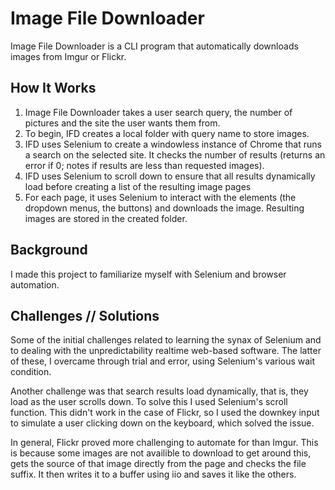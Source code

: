 # Image File Downloader 
Image File Downloader is a CLI program that automatically downloads images from Imgur or Flickr.

## How It Works
1. Image File Downloader takes a user search query, the number of pictures and the site the user wants them from. 
2. To begin, IFD creates a local folder with query name to store images. 
3. IFD uses Selenium to create a windowless instance of Chrome that runs a search on the selected site. It checks the number of results (returns an error if 0; notes if results are less than requested images). 
4. IFD uses Selenium to scroll down to ensure that all results dynamically load before creating a list of the resulting image pages
5. For each page, it uses Selenium to interact with the elements (the dropdown menus, the buttons) and downloads the image. Resulting images are stored in the created folder.  


## Background
I made this project to familiarize myself with Selenium and browser automation.

## Challenges // Solutions
Some of the initial challenges related to learning the synax of Selenium and to dealing with the unpredictability realtime web-based software. The latter of these, I overcame through trial and error, using Selenium's various wait condition.

Another challenge was that search results load dynamically, that is, they load as the user scrolls down. To solve this I used Selenium's scroll function. This didn't work in the case of Flickr, so I used the downkey input to simulate a user clicking down on the keyboard, which solved the issue.

In general, Flickr proved more challenging to automate for than Imgur. This is because some images are not availible to download to get around this, gets the source of that image directly from the page and checks the file suffix. It then writes it to a buffer using iio and saves it like the others. 

